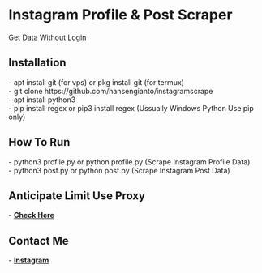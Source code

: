 <h1>Instagram Profile & Post Scraper</h1>
Get Data Without Login

<h2>Installation</h2>
- apt install git (for vps) or pkg install git (for termux)
<br>
- git clone https://github.com/hansengianto/instagramscrape
<br>
- apt install python3
<br>
- pip install regex or pip3 install regex (Ussually Windows Python Use pip only)

<h2>How To Run</h2>
- python3 profile.py or python profile.py (Scrape Instagram Profile Data)
<br>
- python3 post.py or python post.py (Scrape Instagram Post Data)

<h2>Anticipate Limit Use Proxy</h2>
- <a href="https://stackoverflow.com/questions/8287628/proxies-with-python-requests-module"><b>Check Here</b></a>

<h2>Contact Me</h2>
- <a href="https://instagram.com/hansen_gianto" target="_blank"><b>Instagram</b></a>
